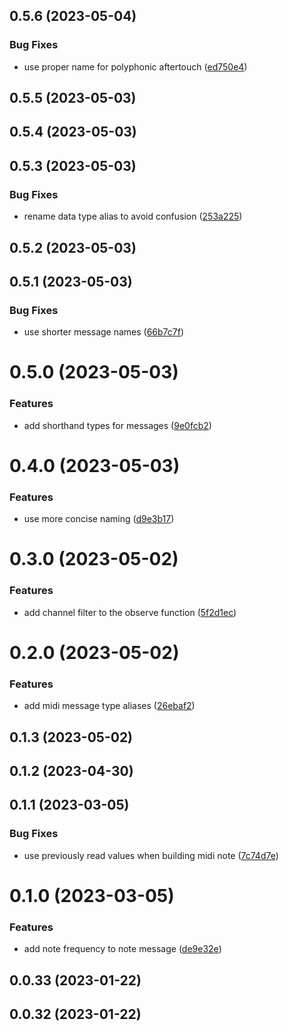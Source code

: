 

## 0.5.6 (2023-05-04)


### Bug Fixes

* use proper name for polyphonic aftertouch ([ed750e4](https://github.com/a-cordier/noon-io/commit/ed750e4ec04a38aa254668bf7c84d9bc334cd512))

## 0.5.5 (2023-05-03)

## 0.5.4 (2023-05-03)

## 0.5.3 (2023-05-03)


### Bug Fixes

* rename data type alias to avoid confusion ([253a225](https://github.com/a-cordier/noon-io/commit/253a2257d4e0616f4a8381da8ce8f9d13cfd119a))

## 0.5.2 (2023-05-03)

## 0.5.1 (2023-05-03)


### Bug Fixes

* use shorter message names ([66b7c7f](https://github.com/a-cordier/noon-io/commit/66b7c7f7d44e41bcae7949010db19ba67d860be6))

# 0.5.0 (2023-05-03)


### Features

* add shorthand types for messages ([9e0fcb2](https://github.com/a-cordier/noon-io/commit/9e0fcb2b0432251e18f90c66451f7f0f023066d8))

# 0.4.0 (2023-05-03)


### Features

* use more concise naming ([d9e3b17](https://github.com/a-cordier/noon-io/commit/d9e3b1775b83f4f3f8087dfaca1a3447910f01e5))

# 0.3.0 (2023-05-02)


### Features

* add channel filter to the observe function ([5f2d1ec](https://github.com/a-cordier/noon-io/commit/5f2d1ec761d599b4c3868cd247e6c1b5b3d554bc))

# 0.2.0 (2023-05-02)


### Features

* add midi message type aliases ([26ebaf2](https://github.com/a-cordier/noon-io/commit/26ebaf2ad056fbb9a8223f50f2ad782486a03573))

## 0.1.3 (2023-05-02)

## 0.1.2 (2023-04-30)

## 0.1.1 (2023-03-05)


### Bug Fixes

* use previously read values when building midi note ([7c74d7e](https://github.com/a-cordier/noon-io/commit/7c74d7e03d3f54fea37267f719d375568f2910d0))

# 0.1.0 (2023-03-05)


### Features

* add note frequency to note message ([de9e32e](https://github.com/a-cordier/noon-io/commit/de9e32e3224c86954f89e55504981a90f648c57a))

## 0.0.33 (2023-01-22)

## 0.0.32 (2023-01-22)